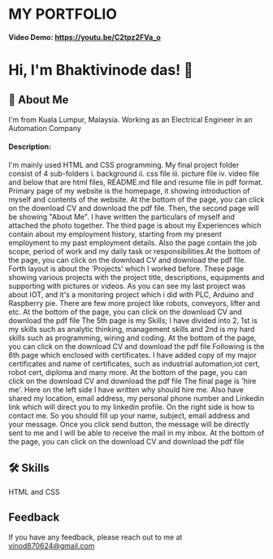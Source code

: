 # MY PORTFOLIO
#### Video Demo:  <https://youtu.be/C2tpz2FVa_o>

# Hi, I'm Bhaktivinode das! 👋

## 🚀 About Me
I'm from Kuala Lumpur, Malaysia. Working as an Electrical Engineer in an Automation Company

#### Description:
I'm mainly used HTML and CSS programming.
My final project folder consist of 4 sub-folders
i. background
ii. css file
iii. picture file
iv. video file
and below that are html files, README.md file and resume file in pdf format.
Primary page of my website is the homepage, it showing introduction of myself and contents of the website. At the bottom of the page, you can click on the download CV and download the pdf file. Then, the second page will be showing "About Me". I have written the particulars of myself and attached the photo together.
The third page is about my Experiences which contain about my employment history, starting from my present employment to my past employment details. Also the page contain the job scope, period of work and my daily task or responsibilities.At the bottom of the page, you can click on the download CV and download the pdf file. Forth layout is about the 'Projects' which I worked before. These page showing various projects with the project title, descriptions, equipments and supporting with pictures or videos. As you can see my last project was about IOT, and it's a monitoring project which i did with PLC, Arduino and Raspberry pie. There are few more project like robots, conveyors, lifter and etc. At the bottom of the page, you can click on the download CV and download the pdf file
The 5th page is my Skills; I have divided into 2, 1st is my skills such as analytic thinking, management skills and 2nd is my hard skills such as programming, wiring and coding. At the bottom of the page, you can click on the download CV and download the pdf file Following is the 6th page which enclosed with certificates. I have added copy of my major certificates and name of certificates, such as industrial automation,iot cert, robot cert, diploma and many more. At the bottom of the page, you can click on the download CV and download the pdf file
The final page is 'hire me'. Here on the left side I have written why should hire me. Also have shared my location, email address, my personal phone number and Linkedin link which will direct you to my linkedin profile. On the right side is how to contact me. So you should fill up your name, subject, email address and your message. Once you click send button, the message will be directly sent to me and I will be able to receive the mail in my inbox. At the bottom of the page, you can click on the download CV and download the pdf file

## 🛠 Skills
HTML and CSS

## Feedback

If you have any feedback, please reach out to me at vinod870624@gmail.com

